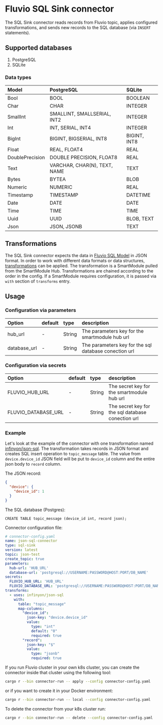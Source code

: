 # Fluvio SQL Sink connector
The SQL Sink connector reads records from Fluvio topic, applies configured transformations, and 
sends new records to the SQL database (via `INSERT` statements). 
## Supported databases
1. PostgreSQL
2. SQLite

### Data types
| Model           | PostgreSQL                   | SQLite       |                                          
|:----------------|:-----------------------------|:-------------|
| Bool            | BOOL                         | BOOLEAN      |
| Char            | CHAR                         | INTEGER      |
| SmallInt        | SMALLINT, SMALLSERIAL, INT2  | INTEGER      |
| Int             | INT, SERIAL, INT4            | INTEGER      |
| BigInt          | BIGINT, BIGSERIAL, INT8      | BIGINT, INT8 |
| Float           | REAL, FLOAT4                 | REAL         |
| DoublePrecision | DOUBLE PRECISION, FLOAT8     | REAL         |
| Text            | VARCHAR, CHAR(N), TEXT, NAME | TEXT         |
| Bytes           | BYTEA                        | BLOB         |
| Numeric         | NUMERIC                      | REAL         |
| Timestamp       | TIMESTAMP                    | DATETIME     |
| Date            | DATE                         | DATE         |
| Time            | TIME                         | TIME         |
| Uuid            | UUID                         | BLOB, TEXT   |
| Json            | JSON, JSONB                  | TEXT         |


## Transformations
The SQL Sink connector expects the data in [Fluvio SQL Model](../../models/fluvio-model-sql/README.md) in JSON format.
In order to work with different data formats or data structures, [transformations](../../common/README.md#transforms) can be applied.
The transformation is a SmartModule pulled from the SmartModule Hub. Transformations are chained according to the order
in the config. If a SmartModule requires configuration, it is passed via `with` section of `transforms` entry. 
## Usage

### Configuration via parameters
| Option       | default | type   | description                                           |
|:-------------|:--------| :---   |:------------------------------------------------------|
| hub_url      | -       | String | The parameters key for the smartmodule hub url        |
| database_url | -       | String | The parameters key for the sql database conection url |


### Configuration via secrets
| Option              | default | type   | description                                           |
|:--------------------|:--------| :---   |:------------------------------------------------------|
| FLUVIO_HUB_URL      | -       | String | The secret key for the smartmodule hub url        |
| FLUVIO_DATABASE_URL | -       | String | The secret key for the sql database conection url |

### Example
Let's look at the example of the connector with one transformation named [infinyon/json-sql](../../../smartmodules/json-sql/README.md). The transformation takes
records in JSON format and creates SQL insert operation to `topic_message` table. The value from `device.device_id`
JSON field will be put to `device_id` column and the entire json body to `record` column.

The JSON record:
```json
{
  "device": {
    "device_id": 1
  }
}
```

The SQL database (Postgres):
```
CREATE TABLE topic_message (device_id int, record json);
```

Connector configuration file:
```yaml
# connector-config.yaml
name: json-sql-connector
type: sql-sink
version: latest
topic: json-test
create_topic: true
parameters:
  hub-url: 'HUB_URL'
  database-url: 'postgresql://USERNAME:PASSWORD@HOST:PORT/DB_NAME'
secrets:
  FLUVIO_HUB_URL: 'HUB_URL'
  FLUVIO_DATABASE_URL: 'postgresql://USERNAME:PASSWORD@HOST:PORT/DB_NAME'
transforms:
  - uses: infinyon/json-sql
    with:
      table: "topic_message"
      map-columns:
        "device_id":
          json-key: "device.device_id"
          value:
            type: "int"
            default: "0"
            required: true
        "record":
          json-key: "$"
          value:
            type: "jsonb"
            required: true
```

If you run Fluvio cluster in your own k8s cluster, you can create the connector inside that cluster using the following tool:
```bash
cargo r --bin connector-run -- apply --config connector-config.yaml
```
or if you want to create it in your Docker environment:
```bash
cargo r --bin connector-run -- local --config connector-config.yaml
```

To delete the connector from your k8s cluster run:
```bash
cargo r --bin connector-run -- delete --config connector-config.yaml
```
